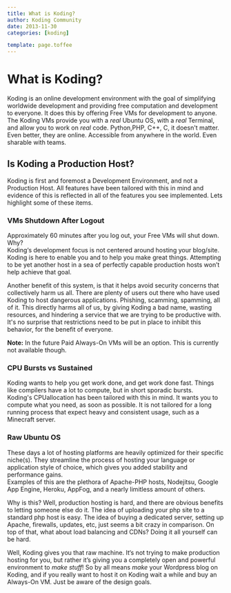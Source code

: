 ```yaml
---
title: What is Koding?
author: Koding Community
date: 2013-11-30
categories: [koding]

template: page.toffee
---
```


# What is Koding?

Koding is an online development environment with the goal of simplifying 
worldwide development and providing free computation and development 
to everyone. It does this by offering Free VMs for development to anyone. The 
Koding VMs provide you with a _real_ Ubuntu OS, with a _real_ Terminal, and 
allow you to work on _real_ code. Python,PHP, C++, C, it doesn't matter. Even 
better, they are online. Accessible from anywhere in the world. Even sharable 
with teams.

## Is Koding a Production Host?

Koding is first and foremost a Development Environment, and not a Production 
Host. All features have been tailored with this in mind and evidence of this is 
reflected in all of the features you see implemented. Lets highlight some of 
these items.

### VMs Shutdown After Logout

Approximately 60 minutes after you log out, your Free VMs will shut down. Why?  
Koding‘s development focus is not centered around hosting your blog/site.  
Koding is here to enable you and to help you make great things. Attempting to 
be yet another host in a sea of perfectly capable production hosts won’t help 
achieve that goal.

Another benefit of this system, is that it helps avoid security concerns that 
collectively harm us all. There are plenty of users out there who have used 
Koding to host dangerous applications. Phishing, scamming, spamming, all of it. 
This directly harms all of us, by giving Koding a bad name, wasting resources, 
and hindering a service that we are trying to be productive with. It's no 
surprise that restrictions need to be put in place to inhibit this behavior, 
for the benefit of everyone.

**Note:** In the future Paid Always-On VMs will be an option. This is currently 
not available though.

### CPU Bursts vs Sustained

Koding wants to help you get work done, and get work done fast. Things like 
compilers have a lot to compute, but in short sporadic bursts.  
Koding's CPUallocation has been tailored with this in mind. It wants you to 
compute what you need, as soon as possible. It is not tailored for a long 
running process that expect heavy and consistent usage, such as a 
Minecraft server.

### Raw Ubuntu OS

These days a lot of hosting platforms are heavily optimized for their specific 
niche(s). They streamline the process of hosting your language or application 
style of choice, which gives you added stability and performance gains.  
Examples of this are the plethora of Apache-PHP hosts, Nodejitsu, Google App 
Engine, Heroku, AppFog, and a nearly limitless amount of others.

Why is this? Well, production hosting is hard, and there are obvious benefits 
to letting someone else do it. The idea of uploading your php site to a 
standard php host is easy. The idea of buying a dedicated server, setting up 
Apache, firewalls, updates, etc, just seems a bit crazy in comparison. On top 
of that, what about load balancing and CDNs? Doing it all yourself can be hard.

Well, Koding gives you that raw machine. It‘s not trying to make production 
hosting for you, but rather it’s giving you a completely open and powerful 
environment to _make stuff_! So by all means _make_ your Wordpress blog on 
Koding, and if you really want to host it on Koding wait a while and buy an 
Always-On VM. Just be aware of the design goals.
